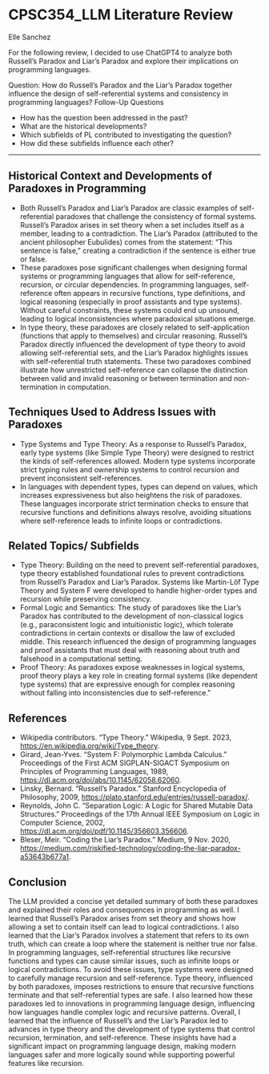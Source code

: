 # CPSC354_LLM Literature Review 

Elle Sanchez

For the following review, I decided to use ChatGPT4 to analyze both Russell’s Paradox and Liar’s Paradox and explore their implications on programming languages.

Question: How do Russell’s Paradox and the Liar’s Paradox together influence the design of self-referential systems and consistency in programming languages?
Follow-Up Questions
* How has the question been addressed in the past?
* What are the historical developments?
* Which subfields of PL contributed to investigating the question?
* How did these subfields influence each other?
------------------------------------------------------------------------------------------------------------------

## Historical Context and Developments of Paradoxes in Programming
* Both Russell’s Paradox and Liar’s Paradox are classic examples of self-referential paradoxes that challenge the consistency of formal systems. Russell’s Paradox arises in set theory when a set includes itself as a member, leading to a contradiction. The Liar’s Paradox (attributed to the ancient philosopher Eubulides) comes from the statement: “This sentence is false,” creating a contradiction if the sentence is either true or false.
* These paradoxes pose significant challenges when designing formal systems or programming languages that allow for self-reference, recursion, or circular dependencies. In programming languages, self-reference often appears in recursive functions, type definitions, and logical reasoning (especially in proof assistants and type systems). Without careful constraints, these systems could end up unsound, leading to logical inconsistencies where paradoxical situations emerge.
* In type theory, these paradoxes are closely related to self-application (functions that apply to themselves) and circular reasoning. Russell’s Paradox directly influenced the development of type theory to avoid allowing self-referential sets, and the Liar’s Paradox highlights issues with self-referential truth statements. These two paradoxes combined illustrate how unrestricted self-reference can collapse the distinction between valid and invalid reasoning or between termination and non-termination in computation.
## Techniques Used to Address Issues with Paradoxes
* Type Systems and Type Theory: As a response to Russell’s Paradox, early type systems (like Simple Type Theory) were designed to restrict the kinds of self-references allowed. Modern type systems incorporate strict typing rules and ownership systems to control recursion and prevent inconsistent self-references.
* In languages with dependent types, types can depend on values, which increases expressiveness but also heightens the risk of paradoxes. These languages incorporate strict termination checks to ensure that recursive functions and definitions always resolve, avoiding situations where self-reference leads to infinite loops or contradictions.
## Related Topics/ Subfields
* Type Theory: Building on the need to prevent self-referential paradoxes, type theory established foundational rules to prevent contradictions from Russell’s Paradox and Liar’s Paradox. Systems like Martin-Löf Type Theory and System F were developed to handle higher-order types and recursion while preserving consistency. 
* Formal Logic and Semantics: The study of paradoxes like the Liar’s Paradox has contributed to the development of non-classical logics (e.g., paraconsistent logic and intuitionistic logic), which tolerate contradictions in certain contexts or disallow the law of excluded middle. This research influenced the design of programming languages and proof assistants that must deal with reasoning about truth and falsehood in a computational setting.
* Proof Theory: As paradoxes expose weaknesses in logical systems, proof theory plays a key role in creating formal systems (like dependent type systems) that are expressive enough for complex reasoning without falling into inconsistencies due to self-reference."
## References 
* Wikipedia contributors. “Type Theory.” Wikipedia, 9 Sept. 2023, https://en.wikipedia.org/wiki/Type_theory.
* Girard, Jean-Yves. “System F: Polymorphic Lambda Calculus.” Proceedings of the First ACM SIGPLAN-SIGACT Symposium on Principles of Programming Languages, 1989, https://dl.acm.org/doi/abs/10.1145/62058.62060.
* Linsky, Bernard. “Russell’s Paradox.” Stanford Encyclopedia of Philosophy, 2009, https://plato.stanford.edu/entries/russell-paradox/.
* Reynolds, John C. “Separation Logic: A Logic for Shared Mutable Data Structures.” Proceedings of the 17th Annual IEEE Symposium on Logic in Computer Science, 2002, https://dl.acm.org/doi/pdf/10.1145/356603.356606.
* Bleser, Meir. “Coding the Liar’s Paradox.” Medium, 9 Nov. 2020, https://medium.com/riskified-technology/coding-the-liar-paradox-a53643b677a1.

## Conclusion

The LLM provided a concise yet detailed summary of both these paradoxes and explained their roles and consequences in programming as well. I learned that Russell’s Paradox arises from set theory and shows how allowing a set to contain itself can lead to logical contradictions. I also learned that the Liar’s Paradox involves a statement that refers to its own truth, which can create a loop where the statement is neither true nor false. In programming languages, self-referential structures like recursive functions and types can cause similar issues, such as infinite loops or logical contradictions. To avoid these issues, type systems were designed to carefully manage recursion and self-reference. Type theory, influenced by both paradoxes, imposes restrictions to ensure that recursive functions terminate and that self-referential types are safe. I also learned how these paradoxes led to innovations in programming language design, influencing how languages handle complex logic and recursive patterns. Overall, I learned that the influence of Russell’s and the Liar’s Paradox led to advances in type theory and the development of type systems that control recursion, termination, and self-reference. These insights have had a significant impact on programming language design, making modern languages safer and more logically sound while supporting powerful features like recursion.

